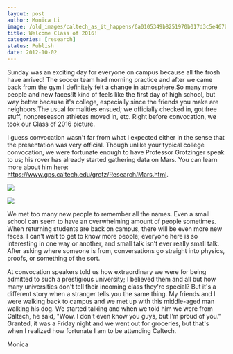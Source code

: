 ```yaml
---
layout: post
author: Monica Li
image: /old_images/caltech_as_it_happens/6a0105349b8251970b017d3c5e467b970c.jpg
title: Welcome Class of 2016!
categories: [research]
status: Publish
date: 2012-10-02
---
```



Sunday was an exciting day for everyone on campus because all the frosh have arrived! The soccer team had morning practice and after we came back from the gym I definitely felt a change in atmosphere.So many more people and new faces!It kind of feels like the first day of high school, but way better because it's college, especially since the friends you make are neighbors.The usual formalities ensued; we officially checked in, got free stuff, nonpreseason athletes moved in, etc. Right before convocation, we took our Class of 2016 picture.



I guess convocation wasn't far from what I expected either in the sense that the presentation was very official. Though unlike your typical college convocation, we were fortunate enough to have Professor Grotzinger speak to us; his rover has already started gathering data on Mars. You can learn more about him here: https://www.gps.caltech.edu/grotz/Research/Mars.html.


![](/old_images/caltech_as_it_happens/6a0105349b8251970b017c32301580970b.jpg)


![](/old_images/caltech_as_it_happens/6a0105349b8251970b017d3c5e46d0970c.jpg)

We met too many new people to remember all the names. Even a small school can seem to have an overwhelming amount of people sometimes. When returning students are back on campus, there will be even more new faces. I can't wait to get to know more people; everyone here is so interesting in one way or another, and small talk isn't ever really small talk. After asking where someone is from, conversations go straight into physics, proofs, or something of the sort.



At convocation speakers told us how extraordinary we were for being admitted to such a prestigious university; I believed them and all but how many universities don't tell their incoming class they're special? But it's a different story when a stranger tells you the same thing. My friends and I were walking back to campus and we met up with this middle-aged man walking his dog. We started talking and when we told him we were from Caltech, he said, "Wow. I don't even know you guys, but I'm proud of you." Granted, it was a Friday night and we went out for groceries, but that's when I realized how fortunate I am to be attending Caltech.

Monica
